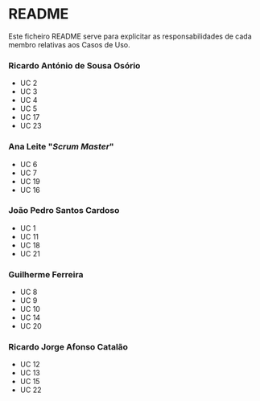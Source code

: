 # README #

Este ficheiro README serve para explicitar as responsabilidades de cada membro relativas aos Casos de Uso.

### Ricardo António de Sousa Osório ###

* UC 2
* UC 3
* UC 4
* UC 5
* UC 17
* UC 23

### Ana Leite "*Scrum Master*" ###

* UC 6
* UC 7
* UC 19
* UC 16

### João Pedro Santos Cardoso ###

* UC 1
* UC 11
* UC 18
* UC 21

### Guilherme Ferreira ###

* UC 8
* UC 9
* UC 10
* UC 14
* UC 20

### Ricardo Jorge Afonso Catalão ###

* UC 12
* UC 13
* UC 15
* UC 22